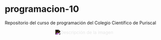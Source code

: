 # programacion-10
Repositorio del curso de programación del Colegio Científico de Puriscal


<p align="center">
  <img src="https://cdn-icons-png.flaticon.com/512/5385/5385850.png" alt="Descripción de la imagen" style="filter: invert(100%);">
</p>
